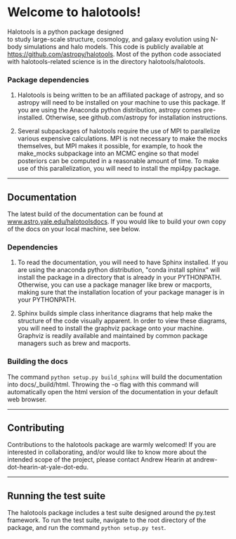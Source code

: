 # Welcome to halotools!

Halotools is a python package designed  
to study large-scale structure, cosmology, and galaxy evolution using 
N-body simulations and halo models. This code is publicly available at 
https://github.com/astropy/halotools. Most of the python code 
associated with halotools-related science is in the
directory halotools/halotools. 

### Package dependencies

1. Halotools is being written to be an affiliated package of astropy, and so astropy will need to be installed on your machine to use this package. If you are using the Anaconda python distribution, astropy comes pre-installed. Otherwise, see  github.com/astropy for installation instructions.

2. Several subpackages of halotools require the use of MPI to parallelize various expensive calculations. MPI is not necessary to make the mocks themselves, but MPI makes it possible, for example, to hook the make_mocks subpackage into an MCMC engine so that model posteriors can be computed in a reasonable amount of time. To make use of this parallelization, you will need to install the mpi4py package.

---

## Documentation

The latest build of the documentation can be found at www.astro.yale.edu/halotoolsdocs. If you would like to build 
your own copy of the docs on your local machine, see below.

### Dependencies

1. To read the documentation, you will need to have Sphinx installed. If you are using the anaconda python distribution, "conda install sphinx" will install the package in a directory that is already in your PYTHONPATH. Otherwise, you can use a package manager like brew or macports, making sure that the installation location of your package manager is in your PYTHONPATH.

2. Sphinx builds simple class inheritance diagrams that help 
make the structure of the code visually apparent. In order to view these diagrams, you will need to install the graphviz package onto your machine. Graphviz is readily available and maintained by common package managers such as brew and macports.

### Building the docs

The command `python setup.py build_sphinx`  will build the documentation into docs/_build/html. Throwing the -o flag with this command will automatically open the html version of the documentation in your default web browser. 

---

## Contributing

Contributions to the halotools package are warmly welcomed! 
If you are interested in collaborating, and/or would like to know more 
about the intended scope of the project, please contact Andrew Hearin 
at andrew-dot-hearin-at-yale-dot-edu.

---

## Running the test suite

The halotools package includes a test suite designed around the py.test framework. 
To run the test suite, navigate to the root directory of the package, and run 
the command `python setup.py test`. 










